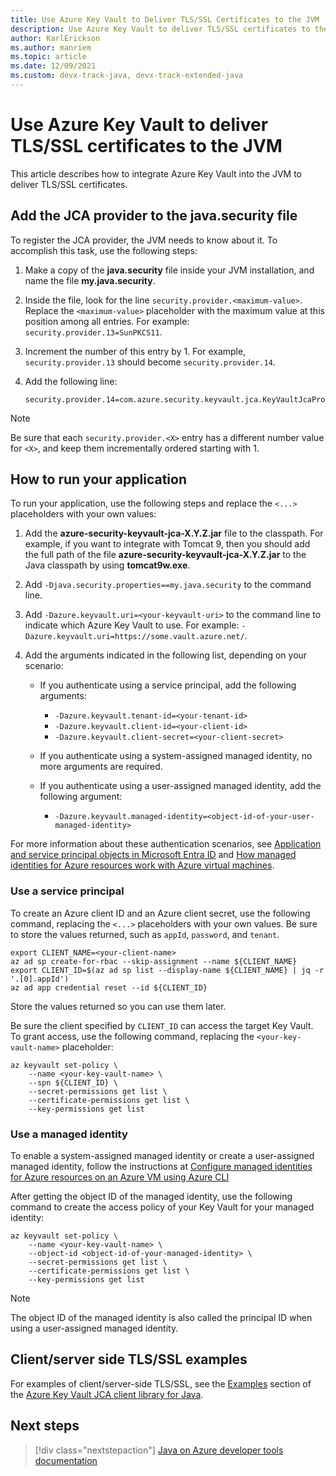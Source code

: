 ```yaml
---
title: Use Azure Key Vault to Deliver TLS/SSL Certificates to the JVM
description: Use Azure Key Vault to deliver TLS/SSL certificates to the JVM
author: KarlErickson
ms.author: manriem
ms.topic: article
ms.date: 12/09/2021
ms.custom: devx-track-java, devx-track-extended-java
---
```


# Use Azure Key Vault to deliver TLS/SSL certificates to the JVM

This article describes how to integrate Azure Key Vault into the JVM to deliver TLS/SSL certificates.

## Add the JCA provider to the java.security file

To register the JCA provider, the JVM needs to know about it. To accomplish this task, use the following steps:

1. Make a copy of the **java.security** file inside your JVM installation, and name the file **my.java.security**.
1. Inside the file, look for the line `security.provider.<maximum-value>`. Replace the `<maximum-value>` placeholder with the maximum value at this position among all entries. For example: `security.provider.13=SunPKCS11`.
1. Increment the number of this entry by 1. For example, `security.provider.13` should become `security.provider.14`.
1. Add the following line:

   ```text
   security.provider.14=com.azure.security.keyvault.jca.KeyVaultJcaProvider
   ```

> [!NOTE]
> Be sure that each `security.provider.<X>` entry has a different number value for `<X>`, and keep them incrementally ordered starting with 1.

## How to run your application

To run your application, use the following steps and replace the `<...>` placeholders with your own values:

1. Add the **azure-security-keyvault-jca-X.Y.Z.jar** file to the classpath. For example, if you want to integrate with Tomcat 9, then you should add the full path of the file **azure-security-keyvault-jca-X.Y.Z.jar** to the Java classpath by using **tomcat9w.exe**.
1. Add `-Djava.security.properties==my.java.security` to the command line.
1. Add `-Dazure.keyvault.uri=<your-keyvault-uri>` to the command line to indicate which Azure Key Vault to use. For example: `-Dazure.keyvault.uri=https://some.vault.azure.net/`.
1. Add the arguments indicated in the following list, depending on your scenario:

   * If you authenticate using a service principal, add the following arguments:

     * `-Dazure.keyvault.tenant-id=<your-tenant-id>`
     * `-Dazure.keyvault.client-id=<your-client-id>`
     * `-Dazure.keyvault.client-secret=<your-client-secret>`

   * If you authenticate using a system-assigned managed identity, no more arguments are required.

   * If you authenticate using a user-assigned managed identity, add the following argument:

     * `-Dazure.keyvault.managed-identity=<object-id-of-your-user-managed-identity>`

For more information about these authentication scenarios, see [Application and service principal objects in Microsoft Entra ID](/azure/active-directory/develop/app-objects-and-service-principals) and [How managed identities for Azure resources work with Azure virtual machines](/azure/active-directory/managed-identities-azure-resources/how-managed-identities-work-vm).

### Use a service principal

To create an Azure client ID and an Azure client secret, use the following command, replacing the `<...>` placeholders with your own values. Be sure to store the values returned, such as `appId`, `password`, and `tenant`.

```azurecli
export CLIENT_NAME=<your-client-name>
az ad sp create-for-rbac --skip-assignment --name ${CLIENT_NAME}
export CLIENT_ID=$(az ad sp list --display-name ${CLIENT_NAME} | jq -r '.[0].appId')
az ad app credential reset --id ${CLIENT_ID}
```

Store the values returned so you can use them later.

Be sure the client specified by `CLIENT_ID` can access the target Key Vault. To grant access, use the following command, replacing the `<your-key-vault-name>` placeholder:

```azurecli
az keyvault set-policy \
    --name <your-key-vault-name> \
    --spn ${CLIENT_ID} \
    --secret-permissions get list \
    --certificate-permissions get list \
    --key-permissions get list
```

### Use a managed identity

To enable a system-assigned managed identity or create a user-assigned managed identity, follow the instructions at [Configure managed identities for Azure resources on an Azure VM using Azure CLI](/azure/active-directory/managed-identities-azure-resources/qs-configure-cli-windows-vm)

After getting the object ID of the managed identity, use the following command to create the access policy of your Key Vault for your managed identity:

```azurecli
az keyvault set-policy \
    --name <your-key-vault-name> \
    --object-id <object-id-of-your-managed-identity> \
    --secret-permissions get list \
    --certificate-permissions get list \
    --key-permissions get list
```

> [!NOTE]
> The object ID of the managed identity is also called the principal ID when using a user-assigned managed identity.

## Client/server side TLS/SSL examples

For examples of client/server-side TLS/SSL, see the [Examples](https://github.com/Azure/azure-sdk-for-java/blob/main/sdk/keyvault/azure-security-keyvault-jca/README.md#examples) section of the [Azure Key Vault JCA client library for Java](https://github.com/Azure/azure-sdk-for-java/blob/main/sdk/keyvault/azure-security-keyvault-jca/README.md).

## Next steps

> [!div class="nextstepaction"]
> [Java on Azure developer tools documentation](index.yml)

